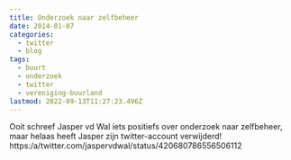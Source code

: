 ```yaml
---
title: Onderzoek naar zelfbeheer
date: 2014-01-07
categories:
  - twitter
  - blog
tags:
  - buurt
  - onderzoek
  - twitter
  - vereniging-buurland
lastmod: 2022-09-13T11:27:23.496Z
---
```

Ooit schreef Jasper vd Wal iets positiefs over onderzoek naar zelfbeheer, maar helaas heeft Jasper zijn twitter-account verwijderd! 
https:/a/twitter.com/jaspervdwal/status/420680786556506112